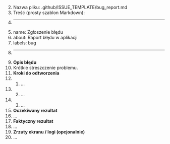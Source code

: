 2.	Nazwa pliku: .github/ISSUE_TEMPLATE/bug_report.md
3.	Treść (prosty szablon Markdown):
4.	---
5.	name: Zgłoszenie błędu
6.	about: Raport błędu w aplikacji
7.	labels: bug
8.	---
9.	**Opis błędu**
10.	Krótkie streszczenie problemu.
11.	**Kroki do odtworzenia**
12.	1. ...
13.	2. ...
14.	3. ...
15.	**Oczekiwany rezultat**
16.	...
17.	**Faktyczny rezultat**
18.	...
19.	**Zrzuty ekranu / logi (opcjonalnie)**
20.	...
